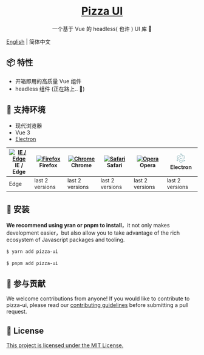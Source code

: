 <h1 align="center">
  <a href="https://github.com/sword-x-shield/pizza-ui" target="_blank">Pizza UI</a>
</h1>

<div align="center">

一个基于 Vue 的 headless( 也许 ) UI 库 🍕 

</div>

[English](./README.md) | 简体中文

## 📦 特性

- 开箱即用的高质量 Vue 组件
- headless 组件 (正在路上.. 👀)


## 🔧 支持环境

- 现代浏览器
- Vue 3
- [Electron](https://electronjs.org/)

| [<img src="https://raw.githubusercontent.com/alrra/browser-logos/master/src/edge/edge_48x48.png" alt="IE / Edge" width="24px" height="24px" />](http://godban.github.io/browsers-support-badges/)</br>IE / Edge | [<img src="https://raw.githubusercontent.com/alrra/browser-logos/master/src/firefox/firefox_48x48.png" alt="Firefox" width="24px" height="24px" />](http://godban.github.io/browsers-support-badges/)</br>Firefox | [<img src="https://raw.githubusercontent.com/alrra/browser-logos/master/src/chrome/chrome_48x48.png" alt="Chrome" width="24px" height="24px" />](http://godban.github.io/browsers-support-badges/)</br>Chrome | [<img src="https://raw.githubusercontent.com/alrra/browser-logos/master/src/safari/safari_48x48.png" alt="Safari" width="24px" height="24px" />](http://godban.github.io/browsers-support-badges/)</br>Safari | [<img src="https://raw.githubusercontent.com/alrra/browser-logos/master/src/opera/opera_48x48.png" alt="Opera" width="24px" height="24px" />](http://godban.github.io/browsers-support-badges/)</br>Opera | [<img src="https://raw.githubusercontent.com/alrra/browser-logos/master/src/electron/electron_48x48.png" alt="Electron" width="24px" height="24px" />](http://godban.github.io/browsers-support-badges/)</br>Electron |
| --- | --- | --- | --- | --- | --- |
| Edge | last 2 versions | last 2 versions | last 2 versions | last 2 versions | last 2 versions |

## 🚀 安装

**We recommend using yran or pnpm to install**，it not only makes development easier，but also allow you to take advantage of the rich ecosystem of Javascript packages and tooling.

```bash
$ yarn add pizza-ui
```

```bash
$ pnpm add pizza-ui
```


## 🤝 参与贡献
We welcome contributions from anyone! If you would like to contribute to pizza-ui, please read our [contributing guidelines](./CONTRIBUTING.md) before submitting a pull request.


## 📄 License
[This project is licensed under the MIT License.](./LICENSE)
